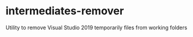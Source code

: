 # intermediates-remover
Utility to remove Visual Studio 2019 temporarily files from working folders
